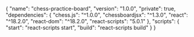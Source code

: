{
  "name": "chess-practice-board",
  "version": "1.0.0",
  "private": true,
  "dependencies": {
    "chess.js": "^1.0.0",
    "chessboardjsx": "^1.3.0",
    "react": "^18.2.0",
    "react-dom": "^18.2.0",
    "react-scripts": "5.0.1"
  },
  "scripts": {
    "start": "react-scripts start",
    "build": "react-scripts build"
  }
}

